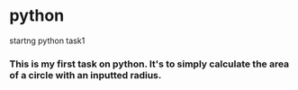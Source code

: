 # python
startng python task1

### This is my first task on python. It's to simply calculate the area of a circle with an inputted radius.
